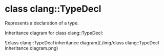 # class clang::TypeDecl

Represents a declaration of a type.

Inheritance diagram for class clang::TypeDecl:

![class clang::TypeDecl inheritance diagram](./img/class clang::TypeDecl inheritance diagram.png)

